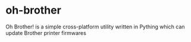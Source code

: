 # oh-brother
Oh Brother! is a simple cross-platform utility written in Pything which can update Brother printer firmwares
